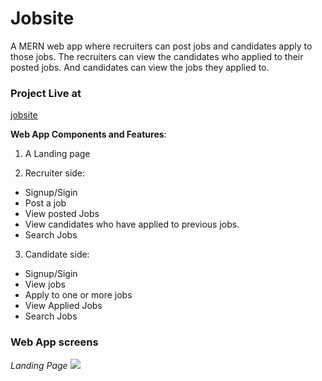 # Jobsite
A MERN web app where recruiters can post jobs and candidates apply to those jobs. The recruiters can view the candidates who applied to their posted jobs. And candidates can view the jobs they applied to. 

### Project Live at

[jobsite](http://jobsite-12345.herokuapp.com)

**Web App Components and Features**:

1. A Landing page

2. Recruiter side:
  - Signup/Sigin
  - Post a job
  - View posted Jobs
  - View candidates who have applied to previous jobs.
  - Search Jobs


3. Candidate side:
  - Signup/Sigin
  - View jobs
  - Apply to one or more jobs
  - View Applied Jobs
  - Search Jobs

### Web App screens

*Landing Page*
<img src="./screenshots/landing-page">

